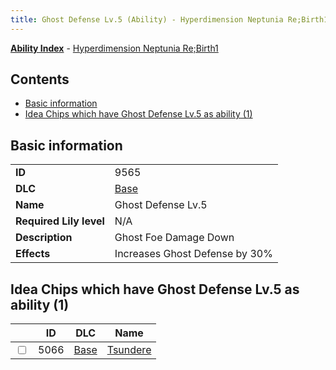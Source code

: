 ```yaml
---
title: Ghost Defense Lv.5 (Ability) - Hyperdimension Neptunia Re;Birth1
---
```


[**Ability Index**](/neptunia/rb1/ability/index.html) - [Hyperdimension Neptunia Re;Birth1](/neptunia/rb1)

## Contents

- [Basic information](#basic-information)
- [Idea Chips which have Ghost Defense Lv.5 as ability (1)](#idea-chips-which-have-ghost-defense-lv5-as-ability-1)

## Basic information

|   |   |
| -- | -- |
| **ID** | 9565
**DLC** | [Base](/neptunia/rb1/dlc/1-base.html)
**Name** | Ghost Defense Lv.5
**Required Lily level** | N/A
**Description** | Ghost Foe Damage Down
**Effects** | Increases Ghost Defense by 30% |


## Idea Chips which have Ghost Defense Lv.5 as ability (1)

|    | ID | DLC | Name |
| -- | -- | --- | ---- |
| <input type="checkbox" id="rb1-item-1-5066" class="trackbox" /> | 5066 | [Base](/neptunia/rb1/dlc/1-base.html) | [Tsundere](/neptunia/rb1/item/1-5066-tsundere.html) |
